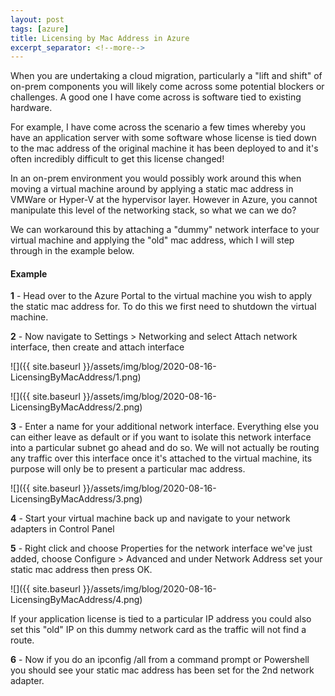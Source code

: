 ```yaml
---
layout: post
tags: [azure]
title: Licensing by Mac Address in Azure 
excerpt_separator: <!--more-->
---
```


When you are undertaking a cloud migration, particularly a "lift and shift" of on-prem components you will likely come across some potential blockers or challenges. A good one I have come across is software tied to existing hardware.

For example, I have come across the scenario a few times whereby you have an application server with some software whose license is tied down to the mac address of the original machine it has been deployed to and it's often incredibly difficult to get this license changed!

In an on-prem environment you would possibly work around this when moving a virtual machine around by applying a static mac address in VMWare or Hyper-V at the hypervisor layer. However in Azure, you cannot manipulate this level of the networking stack, so what we can we do?

We can workaround this by attaching a "dummy" network interface to your virtual machine and applying the "old" mac address, which I will step through in the example below.

#### Example 

**1** - Head over to the Azure Portal to the virtual machine you wish to apply the static mac address for. To do this we first need to shutdown the virtual machine.

**2** - Now navigate to Settings > Networking and select Attach network interface, then create and attach interface

![]({{ site.baseurl }}/assets/img/blog/2020-08-16-LicensingByMacAddress/1.png)

![]({{ site.baseurl }}/assets/img/blog/2020-08-16-LicensingByMacAddress/2.png)

**3** - Enter a name for your additional network interface. Everything else you can either leave as default or if you want to isolate this network interface into a particular subnet go ahead and do so. We will not actually be routing any traffic over this interface once it's attached to the virtual machine, its purpose will only be to present a particular mac address.

![]({{ site.baseurl }}/assets/img/blog/2020-08-16-LicensingByMacAddress/3.png)

**4** - Start your virtual machine back up and navigate to your network adapters in Control Panel

**5** - Right click and choose Properties for the network interface we've just added, choose Configure > Advanced and under Network Address set your static mac address then press OK.

![]({{ site.baseurl }}/assets/img/blog/2020-08-16-LicensingByMacAddress/4.png)  
  
If your application license is tied to a particular IP address you could also set this "old" IP on this dummy network card as the traffic will not find a route.

**6** - Now if you do an ipconfig /all from a command prompt or Powershell you should see your static mac address has been set for the 2nd network adapter.

